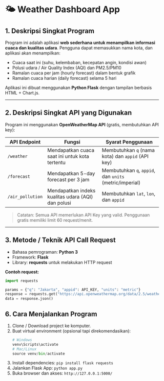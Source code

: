 # 🌤️ Weather Dashboard App

## 1. Deskripsi Singkat Program
Program ini adalah aplikasi **web sederhana untuk menampilkan informasi cuaca dan kualitas udara**. Pengguna dapat memasukkan nama kota, dan aplikasi akan menampilkan:  

- Cuaca saat ini (suhu, kelembaban, kecepatan angin, kondisi awan)  
- Polusi udara / Air Quality Index (AQI) dan PM2.5/PM10  
- Ramalan cuaca per jam (hourly forecast) dalam bentuk grafik  
- Ramalan cuaca harian (daily forecast) selama 5 hari  

Aplikasi ini dibuat menggunakan **Python Flask** dengan tampilan berbasis HTML + Chart.js.

---

## 2. Deskripsi Singkat API yang Digunakan

Program ini menggunakan **OpenWeatherMap API** (gratis, membutuhkan API key):

| API Endpoint        | Fungsi                                              | Syarat Penggunaan                                      |
|---------------------|-----------------------------------------------------|--------------------------------------------------------|
| `/weather`          | Mendapatkan cuaca saat ini untuk kota tertentu      | Membutuhkan `q` (nama kota) dan `appid` (API key)      |
| `/forecast`         | Mendapatkan 5-day forecast per 3 jam                | Membutuhkan `q`, `appid`, dan `units` (metric/imperial)|
| `/air_pollution`    | Mendapatkan indeks kualitas udara (AQI) dan polusi  | Membutuhkan `lat`, `lon`, dan `appid`                  |

> Catatan: Semua API memerlukan API Key yang valid. Penggunaan gratis memiliki limit 60 request/menit.

---

## 3. Metode / Teknik API Call Request

- Bahasa pemrograman: **Python 3**
- Framework: **Flask**
- Library: **requests** untuk melakukan HTTP request  

**Contoh request:**
```python
import requests

params = {"q": "Jakarta", "appid": API_KEY, "units": "metric"}
response = requests.get("https://api.openweathermap.org/data/2.5/weather", params=params)
data = response.json()
```

## **6. Cara Menjalankan Program**

1. Clone / Download project ke komputer.
2. Buat virtual environment (opsional tapi direkomendasikan):
      ```python -m venv venv
      # Windows
      venv\Scripts\activate
      # Mac/Linux
      source venv/bin/activate
      ```
3. Install dependencies:
      ```pip install flask requests```
4. Jalankan Flask App:
      ```python app.py```
5. Buka browser dan akses:
      ```http://127.0.0.1:5000/```
